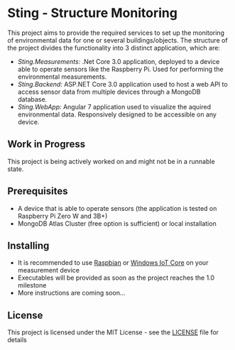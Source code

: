# Sting - Structure Monitoring
This project aims to provide the required services to set up the monitoring of environmental data for one or several buildings/objects. The structure of the project divides the functionality into 3 distinct application, which are:

- *Sting.Measurements:* .Net Core 3.0 application, deployed to a device able to operate sensors like the Raspberry Pi. Used for performing the environmental measurements.
- *Sting.Backend:* ASP.NET Core 3.0 application used to host a web API to access sensor data from multiple devices through a MongoDB database.
- *Sting.WebApp:* Angular 7 application used to visualize the aquired environmental data. Responsively designed to be accessible on any device.

## Work in Progress

This project is being actively worked on and might not be in a runnable state.

## Prerequisites

- A device that is able to operate sensors (the application is tested on Raspberry Pi Zero W and 3B+)
- MongoDB Atlas Cluster (free option is sufficient) or local installation

## Installing

- It is recommended to use [Raspbian](https://www.raspberrypi.org/downloads/) or [Windows IoT Core](https://www.microsoft.com/en-us/software-download/windows10iotcore#!) on your measurement device
- Executables will be provided as soon as the project reaches the 1.0 milestone
- More instructions are coming soon...

## License

This project is licensed under the MIT License - see the [LICENSE](LICENSE) file for details
